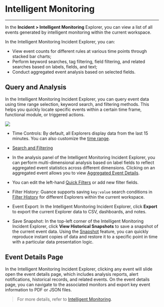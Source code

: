 # Intelligent Monitoring
---

In the **Incident > Intelligent Monitoring** Explorer, you can view a list of all events generated by intelligent monitoring within the current workspace.

In the Intelligent Monitoring Incident Explorer, you can:

- View event counts for different rules at various time points through stacked bar charts;
- Perform keyword searches, tag filtering, field filtering, and related searches based on labels, fields, and text;
- Conduct aggregated event analysis based on selected fields.

## Query and Analysis

In the Intelligent Monitoring Incident Explorer, you can query event data using time range selection, keyword search, and filtering methods. This helps you quickly locate specific events within a certain time frame, functional module, or triggered actions.

![](img/inte-monitoring-event01.png)

- Time Controls: By default, all Explorers display data from the last 15 minutes. You can also customize the [time range](../getting-started/function-details/explorer-search.md#time).

- [Search and Filtering](../getting-started/function-details/explorer-search.md)

- In the analysis panel of the Intelligent Monitoring Incident Explorer, you can perform multi-dimensional analysis based on label fields to reflect aggregated event statistics across different dimensions. Clicking on an aggregated event allows you to view [Aggregated Event Details](./event-explorer/event-details.md).

- You can edit the left-hand [Quick Filters](../getting-started/function-details/explorer-search.md#quick-filter) or add new filter fields.

- Filter History: Guance supports saving `key:value` search conditions in [Filter History](../getting-started/function-details/explorer-search.md#filter-history) for different Explorers within the current workspace.

- Event Export: In the Intelligent Monitoring Incident Explorer, click **Export** to export the current Explorer data to CSV, dashboards, and notes.

- Save Snapshot: In the top-left corner of the Intelligent Monitoring Incident Explorer, click **View Historical Snapshots** to save a snapshot of the current event data. Using the [Snapshot](../getting-started/function-details/snapshot.md) feature, you can quickly reproduce instant copies of data and restore it to a specific point in time with a particular data presentation logic.

## Event Details Page

In the Intelligent Monitoring Incident Explorer, clicking any event will slide open the event details page, which includes analysis reports, alert notifications, historical records, and related events. On the event details page, you can navigate to the associated monitors and export key event information to PDF or JSON files.

> For more details, refer to [Intelligent Monitoring](../monitoring/intelligent-monitoring/index.md).